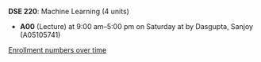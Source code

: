 **DSE 220**: Machine Learning (4 units)

- **A00** (Lecture) at 9:00 am–5:00 pm on Saturday at   by Dasgupta, Sanjoy (A05105741)

[Enrollment numbers over time](./DSE220.tsv)

